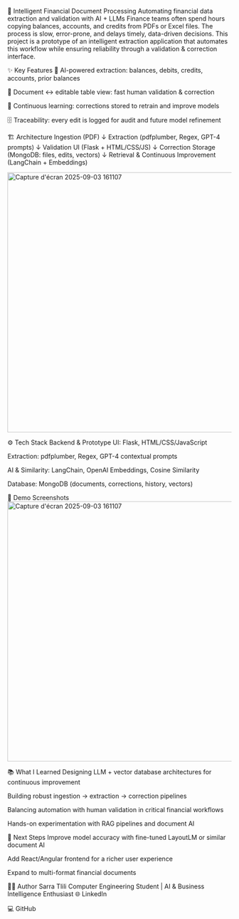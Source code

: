 
🧾 Intelligent Financial Document Processing
Automating financial data extraction and validation with AI + LLMs
Finance teams often spend hours copying balances, accounts, and credits from PDFs or Excel files. The process is slow, error-prone, and delays timely, data-driven decisions.
 This project is a prototype of an intelligent extraction application that automates this workflow while ensuring reliability through a validation & correction interface.

✨ Key Features
🤖 AI-powered extraction: balances, debits, credits, accounts, prior balances


📝 Document ↔ editable table view: fast human validation & correction


🔄 Continuous learning: corrections stored to retrain and improve models


🗄 Traceability: every edit is logged for audit and future model refinement


🏗️ Architecture
Ingestion (PDF) 
     ↓
Extraction (pdfplumber, Regex, GPT-4 prompts) 
     ↓
Validation UI (Flask + HTML/CSS/JS) 
     ↓
Correction Storage (MongoDB: files, edits, vectors) 
     ↓
Retrieval & Continuous Improvement (LangChain + Embeddings)

<img width="1347" height="584" alt="Capture d'écran 2025-09-03 161107" src="https://github.com/user-attachments/assets/b660355c-9bd2-4f4b-8b28-81226271bd1d" />


⚙️ Tech Stack
Backend & Prototype UI: Flask, HTML/CSS/JavaScript


Extraction: pdfplumber, Regex, GPT-4 contextual prompts


AI & Similarity: LangChain, OpenAI Embeddings, Cosine Similarity


Database: MongoDB (documents, corrections, history, vectors)


🚀 Demo Screenshots
<img width="1347" height="584" alt="Capture d'écran 2025-09-03 161107" src="https://github.com/user-attachments/assets/79fdf31e-43c3-4307-851a-cfde8f5db274" />


📚 What I Learned
Designing LLM + vector database architectures for continuous improvement


Building robust ingestion → extraction → correction pipelines


Balancing automation with human validation in critical financial workflows


Hands-on experimentation with RAG pipelines and document AI



🔮 Next Steps
Improve model accuracy with fine-tuned LayoutLM or similar document AI


Add React/Angular frontend for a richer user experience


Expand to multi-format financial documents


🧑‍💻 Author
Sarra Tlili
 Computer Engineering Student | AI & Business Intelligence Enthusiast
🌐 LinkedIn


💻 GitHub




